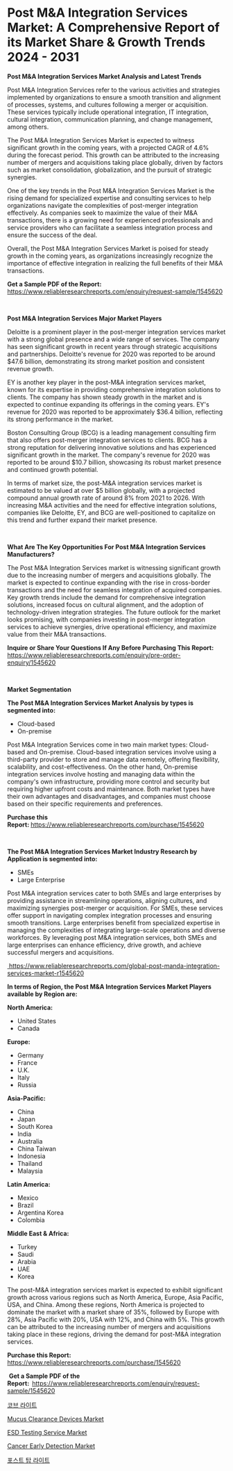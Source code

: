 <p><h1>Post M&A Integration Services Market: A Comprehensive Report of its Market Share & Growth Trends 2024 - 2031</h1></p><p><strong>Post M&A Integration Services Market Analysis and Latest Trends</strong></p>
<p><p>Post M&A Integration Services refer to the various activities and strategies implemented by organizations to ensure a smooth transition and alignment of processes, systems, and cultures following a merger or acquisition. These services typically include operational integration, IT integration, cultural integration, communication planning, and change management, among others.</p><p>The Post M&A Integration Services Market is expected to witness significant growth in the coming years, with a projected CAGR of 4.6% during the forecast period. This growth can be attributed to the increasing number of mergers and acquisitions taking place globally, driven by factors such as market consolidation, globalization, and the pursuit of strategic synergies.</p><p>One of the key trends in the Post M&A Integration Services Market is the rising demand for specialized expertise and consulting services to help organizations navigate the complexities of post-merger integration effectively. As companies seek to maximize the value of their M&A transactions, there is a growing need for experienced professionals and service providers who can facilitate a seamless integration process and ensure the success of the deal.</p><p>Overall, the Post M&A Integration Services Market is poised for steady growth in the coming years, as organizations increasingly recognize the importance of effective integration in realizing the full benefits of their M&A transactions.</p></p>
<p><strong>Get a Sample PDF of the Report:&nbsp;</strong> <a href="https://www.reliableresearchreports.com/enquiry/request-sample/1545620">https://www.reliableresearchreports.com/enquiry/request-sample/1545620</a></p>
<p>&nbsp;</p>
<p><strong>Post M&A Integration Services Major Market Players</strong></p>
<p><p>Deloitte is a prominent player in the post-merger integration services market with a strong global presence and a wide range of services. The company has seen significant growth in recent years through strategic acquisitions and partnerships. Deloitte's revenue for 2020 was reported to be around $47.6 billion, demonstrating its strong market position and consistent revenue growth.</p><p>EY is another key player in the post-M&A integration services market, known for its expertise in providing comprehensive integration solutions to clients. The company has shown steady growth in the market and is expected to continue expanding its offerings in the coming years. EY's revenue for 2020 was reported to be approximately $36.4 billion, reflecting its strong performance in the market.</p><p>Boston Consulting Group (BCG) is a leading management consulting firm that also offers post-merger integration services to clients. BCG has a strong reputation for delivering innovative solutions and has experienced significant growth in the market. The company's revenue for 2020 was reported to be around $10.7 billion, showcasing its robust market presence and continued growth potential.</p><p>In terms of market size, the post-M&A integration services market is estimated to be valued at over $5 billion globally, with a projected compound annual growth rate of around 8% from 2021 to 2026. With increasing M&A activities and the need for effective integration solutions, companies like Deloitte, EY, and BCG are well-positioned to capitalize on this trend and further expand their market presence.</p></p>
<p>&nbsp;</p>
<p><strong>What Are The Key Opportunities For Post M&A Integration Services Manufacturers?</strong></p>
<p><p>The Post M&A Integration Services market is witnessing significant growth due to the increasing number of mergers and acquisitions globally. The market is expected to continue expanding with the rise in cross-border transactions and the need for seamless integration of acquired companies. Key growth trends include the demand for comprehensive integration solutions, increased focus on cultural alignment, and the adoption of technology-driven integration strategies. The future outlook for the market looks promising, with companies investing in post-merger integration services to achieve synergies, drive operational efficiency, and maximize value from their M&A transactions.</p></p>
<p><strong>Inquire or Share Your Questions If Any Before Purchasing This Report:</strong> <a href="https://www.reliableresearchreports.com/enquiry/pre-order-enquiry/1545620">https://www.reliableresearchreports.com/enquiry/pre-order-enquiry/1545620</a></p>
<p>&nbsp;</p>
<p><strong>Market Segmentation</strong></p>
<p><strong>The Post M&A Integration Services Market Analysis by types is segmented into:</strong></p>
<p><ul><li>Cloud-based</li><li>On-premise</li></ul></p>
<p><p>Post M&A Integration Services come in two main market types: Cloud-based and On-premise. Cloud-based integration services involve using a third-party provider to store and manage data remotely, offering flexibility, scalability, and cost-effectiveness. On the other hand, On-premise integration services involve hosting and managing data within the company's own infrastructure, providing more control and security but requiring higher upfront costs and maintenance. Both market types have their own advantages and disadvantages, and companies must choose based on their specific requirements and preferences.</p></p>
<p><strong>Purchase this Report:&nbsp;</strong><a href="https://www.reliableresearchreports.com/purchase/1545620">https://www.reliableresearchreports.com/purchase/1545620</a></p>
<p>&nbsp;</p>
<p><strong>The Post M&A Integration Services Market Industry Research by Application is segmented into:</strong></p>
<p><ul><li>SMEs</li><li>Large Enterprise</li></ul></p>
<p><p>Post M&A integration services cater to both SMEs and large enterprises by providing assistance in streamlining operations, aligning cultures, and maximizing synergies post-merger or acquisition. For SMEs, these services offer support in navigating complex integration processes and ensuring smooth transitions. Large enterprises benefit from specialized expertise in managing the complexities of integrating large-scale operations and diverse workforces. By leveraging post M&A integration services, both SMEs and large enterprises can enhance efficiency, drive growth, and achieve successful mergers and acquisitions.</p></p>
<p><a href="https://www.reliableresearchreports.com/global-post-manda-integration-services-market-r1545620">&nbsp;https://www.reliableresearchreports.com/global-post-manda-integration-services-market-r1545620</a></p>
<p><strong>In terms of Region, the Post M&A Integration Services Market Players available by Region are:</strong></p>
<p>
    <p> <strong> North America: </strong>
        <ul>
            <li>United States</li>
            <li>Canada</li>
        </ul>
        </p> 
    <p> <strong> Europe: </strong>
        <ul>
            <li>Germany</li>
            <li>France</li>
            <li>U.K.</li>
            <li>Italy</li>
            <li>Russia</li>
        </ul>
        </p> 
    <p> <strong> Asia-Pacific: </strong>
        <ul>
            <li>China</li>
            <li>Japan</li>
            <li>South Korea</li>
            <li>India</li>
            <li>Australia</li>
            <li>China Taiwan</li>
            <li>Indonesia</li>
            <li>Thailand</li>
            <li>Malaysia</li>
        </ul>
        </p> 
    <p> <strong> Latin America: </strong>
        <ul>
            <li>Mexico</li>
            <li>Brazil</li>
            <li>Argentina Korea</li>
            <li>Colombia</li>
        </ul>
        </p> 
    <p> <strong> Middle East & Africa: </strong>
        <ul>
            <li>Turkey</li>
            <li>Saudi</li>
            <li>Arabia</li>
            <li>UAE</li>
            <li>Korea</li>
        </ul>
    </p>
    </p>
<p><p>The post-M&A integration services market is expected to exhibit significant growth across various regions such as North America, Europe, Asia Pacific, USA, and China. Among these regions, North America is projected to dominate the market with a market share of 35%, followed by Europe with 28%, Asia Pacific with 20%, USA with 12%, and China with 5%. This growth can be attributed to the increasing number of mergers and acquisitions taking place in these regions, driving the demand for post-M&A integration services.</p></p>
<p><strong>Purchase this Report: </strong><a href="https://www.reliableresearchreports.com/purchase/1545620">https://www.reliableresearchreports.com/purchase/1545620</a></p>
<p>&nbsp;<strong>Get a Sample PDF of the Report:&nbsp;&nbsp;</strong><a href="https://www.reliableresearchreports.com/enquiry/request-sample/1545620">https://www.reliableresearchreports.com/enquiry/request-sample/1545620</a></p>
<p><strong></strong></p>
<p><p><a href="https://github.com/anton65482023/Market-Research-Report-List-1/blob/main/541695361196.md">코브 라이트</a></p><p><a href="https://www.linkedin.com/pulse/mucus-clearance-devices-market-size-reveals-best-marketing-channels-x3wme?trackingId=5fY5SDL4rOsU0GWHs6uvBA%3D%3D">Mucus Clearance Devices Market</a></p><p><a href="https://github.com/JuliaFadel1922/Market-Research-Report-List-1/blob/main/esd-testing-service-market.md">ESD Testing Service Market</a></p><p><a href="https://www.linkedin.com/pulse/cancer-early-detection-market-report-reveals-latest-trends-rotie?trackingId=iqTz7BMQKy%2BNk042aemXTQ%3D%3D">Cancer Early Detection Market</a></p><p><a href="https://github.com/hxzi07639916/Market-Research-Report-List-2/blob/main/951123361197.md">포스트 탑 라이트</a></p></p>